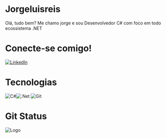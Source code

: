 
# Jorgeluisreis

Olá, tudo bem? Me chamo jorge e sou Desenvolvedor C# com foco em todo ecossistema .NET

# Conecte-se comigo!
[![LinkedIn](https://img.shields.io/badge/LinkedIn-000?style=for-the-badge&logo=linkedin&logoColor=0E76A8)](https://www.linkedin.com/in/ojorge-luis/)

# Tecnologias
![C#](https://img.shields.io/badge/c%23-%23239120.svg?style=for-the-badge&logo=c-sharp&logoColor=white)![.Net](https://img.shields.io/badge/.NET-5C2D91?style=for-the-badge&logo=.net&logoColor=white) ![Git](https://img.shields.io/badge/git-%23F05033.svg?style=for-the-badge&logo=git&logoColor=white)





# Git Status

![Logo](https://github-readme-stats.vercel.app/api?username=Jorgeluisreis&show_icons=true&theme=dark&include_all_commits=true&count_private=true)